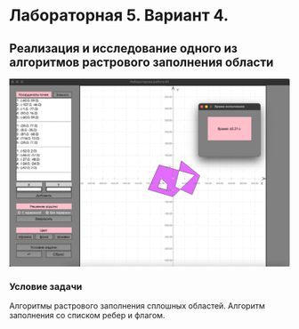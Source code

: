 # Лабораторная 5. Вариант 4.
## Реализация и исследование одного из алгоритмов растрового заполнения области  

![lab_05](../img/lab_05.png)

### Условие задачи
Алгоритмы растрового заполнения сплошных областей. Алгоритм заполнения со списком ребер и флагом.  
